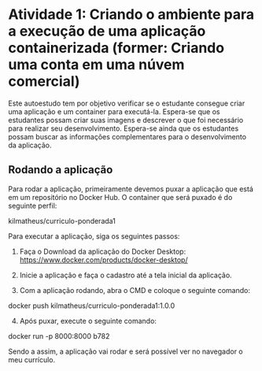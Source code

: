 # Atividade 1: Criando o ambiente para a execução de uma aplicação containerizada (former: Criando uma conta em uma núvem comercial)

Este autoestudo tem por objetivo verificar se o estudante consegue criar uma aplicação e um container para executá-la. Espera-se que os estudantes possam criar suas imagens e descrever o que foi necessário para realizar seu desenvolvimento. Espera-se ainda que os estudantes possam buscar as informações complementares para o desenvolvimento da aplicação.

## Rodando a aplicação 

Para rodar a aplicação, primeiramente devemos puxar a aplicação que está em um repositório no Docker Hub.
O container que será puxado é do seguinte perfil:

kilmatheus/curriculo-ponderada1

Para executar a aplicação, siga os seguintes passos:

1. Faça o Download da aplicação do Docker Desktop: https://www.docker.com/products/docker-desktop/
2. Inicie a aplicação e faça o cadastro até a tela inicial da aplicação.

3. Com a aplicação rodando, abra o CMD e coloque o seguinte comando:

docker push kilmatheus/curriculo-ponderada1:1.0.0

4. Após puxar, execute o seguinte comando:

docker run -p 8000:8000 b782

Sendo a assim, a aplicação vai rodar e será possível ver no navegador o meu currículo.
